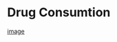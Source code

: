 # Drug Consumtion

[image](https://github.com/ghazalayobi/CS-visual-analytics/blob/main/assignment5/files/Screenshot%202022-12-11%20at%206.55.16%20PM.png)
